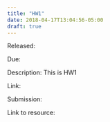 ```yaml
---
title: "HW1"
date: 2018-04-17T13:04:56-05:00
draft: true
---
```


Released:

Due:

Description:
This is HW1

Link:

Submission:

Link to resource:
